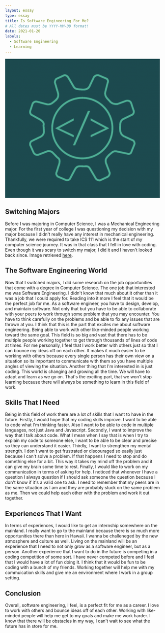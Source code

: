 ```yaml
---
layout: essay
type: essay
title: Is Software Engineering For Me?
# All dates must be YYYY-MM-DD format!
date: 2021-01-20
labels:
  - Software Engineering 
  - Learning
---
```


<img class="ui medium right floated rounded image" src="../images/software.png">

## Switching Majors

Before I was majoring in Computer Science, I was a Mechanical Engineering major. For the first year of college I was questioning my decision with my major because I didn't really have any interest in mechanical engineering. Thankfully, we were required to take ICS 111 which is the start of my computer science journey. It was in that class that I fell in love with coding. Even though it was scary to switch my major, I did it and I haven't looked back since. Image retrieved [here](https://www.microsoft.com/en-us/research/group/research-software-engineering-rise/).

## The Software Engineering World

Now that I switched majors, I did some research on the job opportunities that come with a degree in Computer Science. The one job that interested me was Software Engineering. I didn't know that much about it other than it was a job that I could apply for. Reading into it more I feel that it would be the perfect job for me. As a software engineer, you have to design, develop, and maintain software. Not only that but you have to be able to collaborate with your peers to work through some problem that you may encounter. You have to think carefully on the problems and be able to fix any issues that are thrown at you. I think that this is the part that excites me about software engineering. Being able to work with other like-minded people working toward the same goal. This field is so big and vast that there has to be multiple people working together to get through thousands of lines of code at times. For me personally, I feel that I work better with others just so that I can bounce my ideas off on each other. It makes it much easier to be working with others because every single person has their own view on a situation so its important to communicate with them so you have multiple angles of viewing the situation. Another thing that I'm interested in is just coding. This world is changing and growing all the time. We will have to adapt and learn as we go on. That's the exciting part, that we won't stop learning because there will always be something to learn in this field of work. 

## Skills That I Need

Being in this field of work there are a lot of skills that I want to have in the future. Firstly, I would hope that my coding skills improve. I want to be able to code what I'm thinking faster. Also I want to be able to code in multiple languages, not just Java and Javascript. Secondly, I want to improve the way that I talk about code. What I mean when I say that is when I try to explain my code to someone else, I want to be able to be clear and precise so they can understand it easier. Thirdly, I want to strengthen my mental strength. I don't want to get frustrated or discouraged so easily just because I can't solve a problem. If that happens I need to stop and do something else for a bit. This way it takes my mind off the problem and it can give my brain some time to rest. Finally, I would like to work on my communication in terms of asking for help. I noticed that whenever I have a question I always question if I should ask someone the question because I don't know if it's a valid one to ask. I need to remember that my peers are in the same situation as I am and they are probably stuck on the same problem as me. Then we could help each other with the problem and work it out together.

## Experiences That I Want

In terms of experiences, I would like to get an internship somewhere on the mainland. I really want to go to the mainland because there is so much more opportunities there than here in Hawaii. I wanna be challeneged by the new atmosphere and culture as well. Living on the mainland will be an experience that I need to not only grow as a software engineer, but as a person. Another experience that I want to do in the future is competing in a coding competition of some sort. I have never competed before and I feel that I would have a lot of fun doing it. I think that it would be fun to be coding with a bunch of my friends. Working together will help me with my commuication skills and give me an environment where I work in a group setting.

## Conclusion

Overall, software engineering, I feel, is a perfect fit for me as a career. I love to work with others and bounce ideas off of each other. Working with like-minded people will help me get to my goals and make me work harder. I know that there will be obstacles in my way, I can't wait to see what the future has in store for me.
